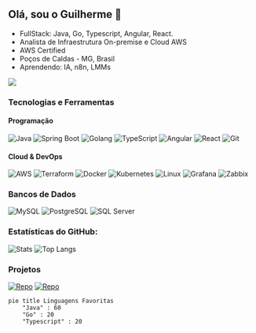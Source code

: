 ## Olá, sou o Guilherme 👋

- FullStack: Java, Go, Typescript, Angular, React.
- Analista de Infraestrutura On-premise e Cloud AWS
- AWS Certified
- Poços de Caldas - MG, Brasil  
- Aprendendo: IA, n8n, LMMs
<a href="https://linkedin.com/in/guilhermeflauzino">
  <img src="https://img.shields.io/badge/LinkedIn-0077B5?style=for-the-badge&logo=linkedin&logoColor=white">
</a>

### Tecnologias e Ferramentas
#### Programação
![Java](https://img.shields.io/badge/Java-ED8B00?style=for-the-badge&logo=openjdk&logoColor=white)
![Spring Boot](https://img.shields.io/badge/Spring_Boot-6DB33F?style=for-the-badge&logo=spring-boot&logoColor=white)
![Golang](https://img.shields.io/badge/Go-00ADD8?style=for-the-badge&logo=go&logoColor=white)
![TypeScript](https://img.shields.io/badge/TypeScript-3178C6?style=for-the-badge&logo=typescript&logoColor=white)
![Angular](https://img.shields.io/badge/Angular-DD0031?style=for-the-badge&logo=angular&logoColor=white)
![React](https://img.shields.io/badge/React-61DAFB?style=for-the-badge&logo=react&logoColor=black)
![Git](https://img.shields.io/badge/Git-F05032?style=for-the-badge&logo=git&logoColor=white)

#### Cloud & DevOps  
![AWS](https://img.shields.io/badge/AWS-232F3E?style=for-the-badge&logo=amazon-aws&logoColor=white)
![Terraform](https://img.shields.io/badge/Terraform-7B42BC?style=for-the-badge&logo=terraform&logoColor=white)
![Docker](https://img.shields.io/badge/Docker-2496ED?style=for-the-badge&logo=docker&logoColor=white)
![Kubernetes](https://img.shields.io/badge/Kubernetes-326CE5?style=for-the-badge&logo=kubernetes&logoColor=white)
![Linux](https://img.shields.io/badge/Linux-FCC624?style=for-the-badge&logo=linux&logoColor=black)
![Grafana](https://img.shields.io/badge/Grafana-F46800?style=for-the-badge&logo=grafana&logoColor=white)
![Zabbix](https://img.shields.io/badge/Zabbix-D50000?style=for-the-badge&logo=zabbix&logoColor=white)

### Bancos de Dados

![MySQL](https://img.shields.io/badge/MySQL-4479A1?style=for-the-badge&logo=mysql&logoColor=white)
![PostgreSQL](https://img.shields.io/badge/PostgreSQL-4169E1?style=for-the-badge&logo=postgresql&logoColor=white)
![SQL Server](https://img.shields.io/badge/SQL%20Server-CC2927?style=for-the-badge&logo=microsoft-sql-server&logoColor=white)


### **Estatísticas do GitHub:**  
![Stats](https://github-readme-stats.vercel.app/api?username=guiflauzino18&show_icons=true&theme=dracula)
![Top Langs](https://github-readme-stats.vercel.app/api/top-langs/?username=guiflauzino18&layout=compact&theme=dracula)


### Projetos
[![Repo](https://github-readme-stats.vercel.app/api/pin/?username=guiflauzino18&repo=gregorian-api&theme=dracula&description=API+para+agendamento+em+Java+e+Spring+Boot)](https://github.com/guiflauzino18/gregorian-api)
[![Repo](https://github-readme-stats.vercel.app/api/pin/?username=guiflauzino18&repo=AwsS3Actions&theme=dracula)](https://github.com/guiflauzino18/AwsS3Actions)

```mermaid
pie title Linguagens Favoritas
    "Java" : 60
    "Go" : 20
    "Typescript" : 20
```
